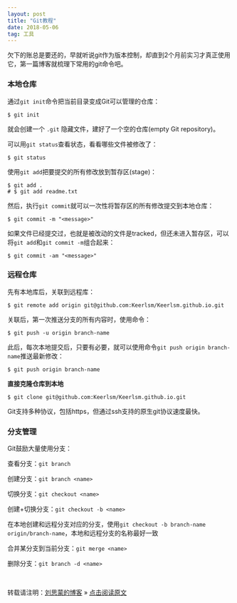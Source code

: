 ```yaml
---
layout: post
title: "Git教程"
date: 2018-05-06   
tag: 工具 
---
```


欠下的账总是要还的，早就听说git作为版本控制，却直到2个月前实习才真正使用它，第一篇博客就梳理下常用的git命令吧。
     
### 本地仓库

通过`git init`命令把当前目录变成Git可以管理的仓库：    

```
$ git init  
```      

就会创建一个 `.git` 隐藏文件，建好了一个空的仓库(empty Git repository)。

可以用`git status`查看状态，看看哪些文件被修改了：

```
$ git status
```

使用`git add`把要提交的所有修改放到暂存区(stage)：

```
$ git add .
# $ git add readme.txt
```

然后，执行`git commit`就可以一次性将暂存区的所有修改提交到本地仓库：

```
$ git commit -m "<message>"
```

如果文件已经提交过，也就是被改动的文件是tracked，但还未进入暂存区，可以将`git add`和`git commit -m`组合起来：
```
$ git commit -am "<message>"
```

### 远程仓库

先有本地库后，关联到远程库：

```
$ git remote add origin git@github.com:Keerlsm/Keerlsm.github.io.git
```

关联后，第一次推送分支的所有内容时，使用命令：

```
$ git push -u origin branch-name
```

此后，每次本地提交后，只要有必要，就可以使用命令`git push origin branch-name`推送最新修改：

```
$ git push origin branch-name
```

**直接克隆仓库到本地**      

```
$ git clone git@github.com:Keerlsm/Keerlsm.github.io.git
```

Git支持多种协议，包括https，但通过ssh支持的原生git协议速度最快。    


### 分支管理

Git鼓励大量使用分支：

查看分支：`git branch`

创建分支：`git branch <name>`

切换分支：`git checkout <name>`

创建+切换分支：`git checkout -b <name>`

在本地创建和远程分支对应的分支，使用`git checkout -b branch-name origin/branch-name`，本地和远程分支的名称最好一致

合并某分支到当前分支：`git merge <name>`

删除分支：`git branch -d <name>`   



 
<br>

转载请注明：[刘思蒙的博客](keerlsm.github.io) » [点击阅读原文](keerlsm.github.io/2018/05/GitTutorial/)   
